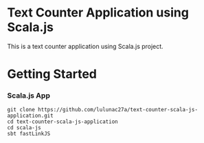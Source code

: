 # Text Counter Application using Scala.js

This is a text counter application using Scala.js project.

# Getting Started

### Scala.js App

```
git clone https://github.com/lulunac27a/text-counter-scala-js-application.git
cd text-counter-scala-js-application
cd scala-js
sbt fastLinkJS
```